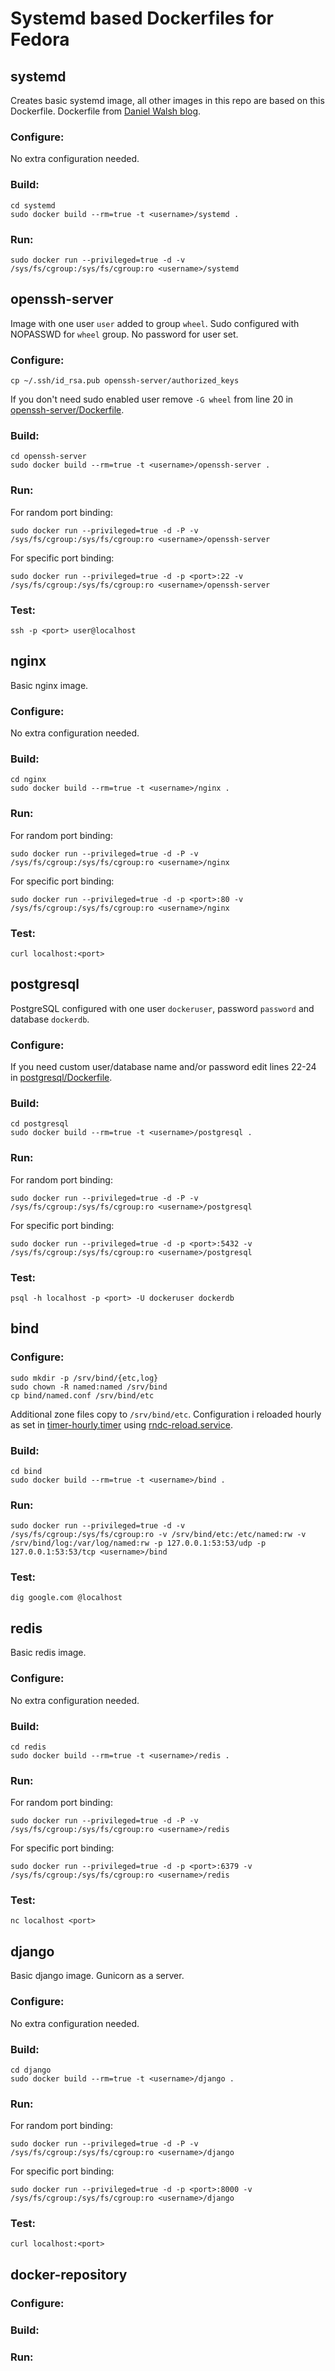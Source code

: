 Systemd based Dockerfiles for Fedora
====================================

## systemd

Creates basic systemd image, all other images in this repo are based on this Dockerfile.
Dockerfile from [Daniel Walsh blog](http://rhatdan.wordpress.com/2014/04/30/running-systemd-within-a-docker-container/).

### Configure:

No extra configuration needed.

### Build:

```
cd systemd
sudo docker build --rm=true -t <username>/systemd .
```

### Run:

```
sudo docker run --privileged=true -d -v /sys/fs/cgroup:/sys/fs/cgroup:ro <username>/systemd
```

## openssh-server

Image with one user `user` added to group `wheel`. Sudo configured with NOPASSWD for `wheel` group.
No password for user set.

### Configure:

```
cp ~/.ssh/id_rsa.pub openssh-server/authorized_keys
```

If you don't need sudo enabled user remove `-G wheel` from line 20 in [openssh-server/Dockerfile](https://github.com/mskarbek/fedora-systemd-dockerfiles/blob/master/openssh-server/Dockerfile#L20).

### Build:

```
cd openssh-server
sudo docker build --rm=true -t <username>/openssh-server .
```

### Run:

For random port binding:

```
sudo docker run --privileged=true -d -P -v /sys/fs/cgroup:/sys/fs/cgroup:ro <username>/openssh-server
```

For specific port binding:

```
sudo docker run --privileged=true -d -p <port>:22 -v /sys/fs/cgroup:/sys/fs/cgroup:ro <username>/openssh-server
```

### Test:

```
ssh -p <port> user@localhost
```

## nginx

Basic nginx image.

### Configure:

No extra configuration needed.

### Build:

```
cd nginx
sudo docker build --rm=true -t <username>/nginx .
```

### Run:

For random port binding:

```
sudo docker run --privileged=true -d -P -v /sys/fs/cgroup:/sys/fs/cgroup:ro <username>/nginx
```

For specific port binding:

```
sudo docker run --privileged=true -d -p <port>:80 -v /sys/fs/cgroup:/sys/fs/cgroup:ro <username>/nginx
```

### Test:

```
curl localhost:<port>
```

## postgresql

PostgreSQL configured with one user `dockeruser`, password `password` and database `dockerdb`.

### Configure:

If you need custom user/database name and/or password edit lines 22-24 in [postgresql/Dockerfile](https://github.com/mskarbek/fedora-systemd-dockerfiles/blob/master/postgresql/Dockerfile#L22-L24).

### Build:

```
cd postgresql
sudo docker build --rm=true -t <username>/postgresql .
```

### Run:

For random port binding:

```
sudo docker run --privileged=true -d -P -v /sys/fs/cgroup:/sys/fs/cgroup:ro <username>/postgresql
```

For specific port binding:

```
sudo docker run --privileged=true -d -p <port>:5432 -v /sys/fs/cgroup:/sys/fs/cgroup:ro <username>/postgresql
```

### Test:

```
psql -h localhost -p <port> -U dockeruser dockerdb
```

## bind


### Configure:

```
sudo mkdir -p /srv/bind/{etc,log}
sudo chown -R named:named /srv/bind
cp bind/named.conf /srv/bind/etc
```

Additional zone files copy to `/srv/bind/etc`.
Configuration i reloaded hourly as set in [timer-hourly.timer](https://github.com/mskarbek/fedora-systemd-dockerfiles/blob/master/bind/timer-hourly.timer) using [rndc-reload.service](https://github.com/mskarbek/fedora-systemd-dockerfiles/blob/master/bind/rndc-reload.service).

### Build:

```
cd bind
sudo docker build --rm=true -t <username>/bind .
```

### Run:

```
sudo docker run --privileged=true -d -v /sys/fs/cgroup:/sys/fs/cgroup:ro -v /srv/bind/etc:/etc/named:rw -v /srv/bind/log:/var/log/named:rw -p 127.0.0.1:53:53/udp -p 127.0.0.1:53:53/tcp <username>/bind
```

### Test:

```
dig google.com @localhost
```

## redis

Basic redis image.

### Configure:

No extra configuration needed.

### Build:

```
cd redis
sudo docker build --rm=true -t <username>/redis .
```

### Run:

For random port binding:

```
sudo docker run --privileged=true -d -P -v /sys/fs/cgroup:/sys/fs/cgroup:ro <username>/redis
```

For specific port binding:

```
sudo docker run --privileged=true -d -p <port>:6379 -v /sys/fs/cgroup:/sys/fs/cgroup:ro <username>/redis
```

### Test:

```
nc localhost <port>
```

## django

Basic django image. Gunicorn as a server.

### Configure:

No extra configuration needed.

### Build:

```
cd django
sudo docker build --rm=true -t <username>/django .
```

### Run:

For random port binding:

```
sudo docker run --privileged=true -d -P -v /sys/fs/cgroup:/sys/fs/cgroup:ro <username>/django
```

For specific port binding:

```
sudo docker run --privileged=true -d -p <port>:8000 -v /sys/fs/cgroup:/sys/fs/cgroup:ro <username>/django
```

### Test:

```
curl localhost:<port>
```

## docker-repository

### Configure:

### Build:

### Run:
